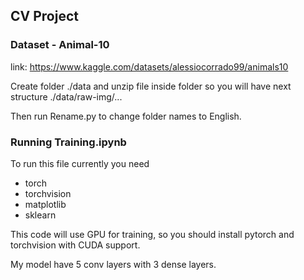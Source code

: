 ## CV Project

### Dataset - Animal-10

link: https://www.kaggle.com/datasets/alessiocorrado99/animals10

Create folder ./data and unzip file inside folder so you will have next structure ./data/raw-img/...

Then run Rename.py to change folder names to English.

### Running Training.ipynb

To run this file currently you need 
- torch
- torchvision
- matplotlib
- sklearn

This code will use GPU for training, so you should install pytorch and torchvision with CUDA support.

My model have 5 conv layers with 3 dense layers.

